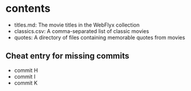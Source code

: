 # contents

- titles.md: The movie titles in the WebFlyx collection
- classics.csv: A comma-separated list of classic movies
- quotes: A directory of files containing memorable quotes from movies

## Cheat entry for missing commits

- commit H
- commit I
- commit K
